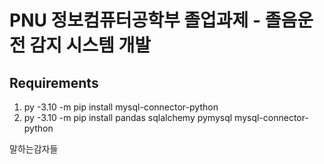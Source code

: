 # PNU 정보컴퓨터공학부 졸업과제 - 졸음운전 감지 시스템 개발

## Requirements
1. py -3.10 -m pip install mysql-connector-python
2. py -3.10 -m pip install pandas sqlalchemy pymysql mysql-connector-python

말하는감자들
